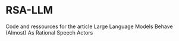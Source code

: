 # RSA-LLM
Code and ressources for the article Large Language Models Behave (Almost) As Rational Speech Actors
